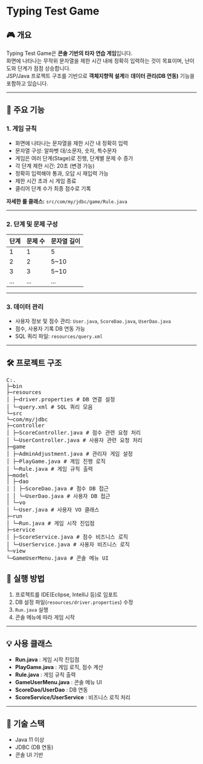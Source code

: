 # Typing Test Game

## 🎮 개요
Typing Test Game은 **콘솔 기반의 타자 연습 게임**입니다.  
화면에 나타나는 무작위 문자열을 제한 시간 내에 정확히 입력하는 것이 목표이며, 난이도와 단계가 점점 상승합니다.  
JSP/Java 프로젝트 구조를 기반으로 **객체지향적 설계**와 **데이터 관리(DB 연동)** 기능을 포함하고 있습니다.

---

## 📝 주요 기능

### 1. 게임 규칙
- 화면에 나타나는 문자열을 제한 시간 내 정확히 입력
- 문자열 구성: 알파벳 대/소문자, 숫자, 특수문자
- 게임은 여러 단계(Stage)로 진행, 단계별 문제 수 증가
- 각 단계 제한 시간: 20초 (변경 가능)
- 정확히 입력해야 통과, 오답 시 재입력 가능
- 제한 시간 초과 시 게임 종료
- 클리어 단계 수가 최종 점수로 기록

**자세한 룰 클래스:** `src/com/my/jdbc/game/Rule.java`

---

### 2. 단계 및 문제 구성
| 단계 | 문제 수 | 문자열 길이 |
|------|----------|------------|
| 1    | 1        | 5          |
| 2    | 2        | 5~10       |
| 3    | 3        | 5~10       |
| ...  | ...      | ...        |

---

### 3. 데이터 관리
- 사용자 정보 및 점수 관리: `User.java`, `ScoreDao.java`, `UserDao.java`
- 점수, 사용자 기록 DB 연동 가능
- SQL 쿼리 파일: `resources/query.xml`

---

## 🛠️ 프로젝트 구조
<pre>
C:.
├─bin
├─resources
│ ├─driver.properties # DB 연결 설정
│ └─query.xml # SQL 쿼리 모음
└─src
└─com/my/jdbc
├─controller
│ ├─ScoreController.java # 점수 관련 요청 처리
│ └─UserController.java # 사용자 관련 요청 처리
├─game
│ ├─AdminAdjustment.java # 관리자 게임 설정
│ ├─PlayGame.java # 게임 진행 로직
│ └─Rule.java # 게임 규칙 출력
├─model
│ ├─dao
│ │ ├─ScoreDao.java # 점수 DB 접근
│ │ └─UserDao.java # 사용자 DB 접근
│ └─vo
│ └─User.java # 사용자 VO 클래스
├─run
│ └─Run.java # 게임 시작 진입점
├─service
│ ├─ScoreService.java # 점수 비즈니스 로직
│ └─UserService.java # 사용자 비즈니스 로직
└─view
└─GameUserMenu.java # 콘솔 메뉴 UI
</pre>

## 🚀 실행 방법
1. 프로젝트를 IDE(Eclipse, IntelliJ 등)로 임포트
2. DB 설정 파일(`resources/driver.properties`) 수정
3. `Run.java` 실행
4. 콘솔 메뉴에 따라 게임 시작

---

## 💡 사용 클래스
- **Run.java** : 게임 시작 진입점
- **PlayGame.java** : 게임 로직, 점수 계산
- **Rule.java** : 게임 규칙 출력
- **GameUserMenu.java** : 콘솔 메뉴 UI
- **ScoreDao/UserDao** : DB 연동
- **ScoreService/UserService** : 비즈니스 로직 처리

---

## 📌 기술 스택
- Java 11 이상
- JDBC (DB 연동)
- 콘솔 UI 기반
